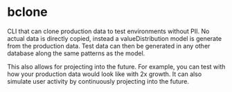 # bclone
CLI that can clone production data to test environments without PII. No actual data is directly copied, instead a valueDistribution model is
generate from the production data. Test data can then be generated in any other database along the same patterns as the model.

This also allows for projecting into the future. For example, you can test with how your production data would look like with 2x growth. 
It can also simulate user activity by continuously projecting into the future.
